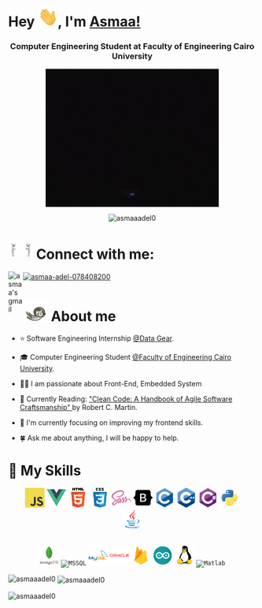 # Hey <img src="wave.gif" width="40px" height="40px">, I'm [Asmaa!](https://www.linkedin.com/in/asmaa-adel-078408200/) 
<h3 
align="center">Computer Engineering Student at Faculty of Engineering Cairo University</h3>
<p align="center">
<img
align="center" dir="auto"
alt="coding"
height="280"
width="70%" src="main.gif">
</p>

<p align="center"> <img src="https://komarev.com/ghpvc/?username=asmaaadel0&label=Profile%20views&color=0e75b6&style=flat" alt="asmaaadel0" /> </p>
<!-- 
<p align="center"> <a href="https://twitter.com/asmaaadel_0" target="blank"><img src="https://img.shields.io/twitter/follow/asmaaadel_0?logo=twitter&style=for-the-badge" alt="asmaaadel_0" /></a> 

</p> -->

# <img src="connection.jpg" width="50" draggable="false" > Connect with me:
<p align="left">
<!-- <a href="https://twitter.com/asmaaadel_0" target="blank"><img align="center" src="https://raw.githubusercontent.com/rahuldkjain/github-profile-readme-generator/master/src/images/icons/Social/twitter.svg" alt="asmaaadel_0" height="30" width="40" /></a> -->
<a href="https://linkedin.com/in/asmaa-adel-078408200" target="blank"><img align="center" src="https://raw.githubusercontent.com/rahuldkjain/github-profile-readme-generator/master/src/images/icons/Social/linked-in-alt.svg" alt="asmaa-adel-078408200" height="30" width="40" /></a>
<a href="asmaaaadel00@gmail.com">
  <img align="left" alt="asmaa's gmail" width="30px" src="https://user-images.githubusercontent.com/76125650/141382583-1354ab1c-10a7-4605-a255-412ee57d2ad7.png" draggable="false" />
</a>
<!-- <a href="https://instagram.com/asmaaadel_0" target="blank"><img align="center" src="https://raw.githubusercontent.com/rahuldkjain/github-profile-readme-generator/master/src/images/icons/Social/instagram.svg" alt="asmaaadel_0" height="30" width="40" /></a> -->
<!-- <a href="https://www.facebook.com/asmaaadel2233/" target="blank"><img align="center" src="https://user-images.githubusercontent.com/76125650/139602215-302fea84-764a-45f9-8ca2-d623ede28c3c.png" alt="asmaa's Facebook" height="30" width="30" /></a> -->
</p>


# <img src="aboutme.gif" width="50" draggable="false" > About me

- ⭐ Software Engineering Internship <a href="https://www.datagearbi.com/"> @Data Gear</a>.
- 🎓 Computer Engineering Student <a href="http://eng.cu.edu.eg/ar/">@Faculty of Engineering Cairo University</a>.
- 🏃‍♂️ I am passionate about Front-End, Embedded System
- 📖 Currently Reading: <a href="https://www.oreilly.com/library/view/clean-code-a/9780136083238/"> "Clean Code: A Handbook of Agile Software Craftsmanship" </a> by Robert C. Martin.

- 🚧 I'm currently focusing on improving my frontend skills.

- 🍀 Ask me about anything, I will be happy to help.



# 🧰 My Skills

<div align="center">

<code><img height="40" src="https://raw.githubusercontent.com/github/explore/80688e429a7d4ef2fca1e82350fe8e3517d3494d/topics/javascript/javascript.png"></code>
<code><img height="40" src="https://raw.githubusercontent.com/github/explore/80688e429a7d4ef2fca1e82350fe8e3517d3494d/topics/vue/vue.png"></code>
<code><img height="40" src="https://raw.githubusercontent.com/github/explore/80688e429a7d4ef2fca1e82350fe8e3517d3494d/topics/html/html.png"></code>
<code><img height="40" src="https://raw.githubusercontent.com/github/explore/80688e429a7d4ef2fca1e82350fe8e3517d3494d/topics/css/css.png"></code>
<code><img height="40" src="https://raw.githubusercontent.com/github/explore/80688e429a7d4ef2fca1e82350fe8e3517d3494d/topics/sass/sass.png"></code>
<code><img src="https://raw.githubusercontent.com/devicons/devicon/master/icons/bootstrap/bootstrap-plain.svg" alt="bootstrap" width="40" height="40" /></code>
<code><img src="https://raw.githubusercontent.com/devicons/devicon/master/icons/c/c-original.svg" alt="C" width="40" height="40" /></code>
<code><img src="https://raw.githubusercontent.com/devicons/devicon/master/icons/cplusplus/cplusplus-original.svg" alt="C++" width="40" height="40" /></code>
<code><img src="https://raw.githubusercontent.com/devicons/devicon/master/icons/csharp/csharp-original.svg" alt="C#" width="40" height="40" /></code>
<code><img src="https://raw.githubusercontent.com/devicons/devicon/master/icons/python/python-original.svg" alt="Pyhton" width="40" height="40" /></code>  
<code><img height="40" src="https://raw.githubusercontent.com/devicons/devicon/master/icons/java/java-original.svg"></code>

<br />
<code><img src="https://raw.githubusercontent.com/devicons/devicon/master/icons/mongodb/mongodb-original-wordmark.svg" alt="MongoDB" width="40" height="40" /></code>
<code><img src="https://www.svgrepo.com/show/303229/microsoft-sql-server-logo.svg" alt="MSSQL" width="40" height="40" /></code>
<code><img src="https://raw.githubusercontent.com/devicons/devicon/master/icons/mysql/mysql-original-wordmark.svg" alt="MySQL" width="40" height="40" /></code>
<code><img src="https://raw.githubusercontent.com/devicons/devicon/master/icons/oracle/oracle-original.svg" alt="Oracle" width="40" height="40" /></code>
<code><img height="40" src="https://raw.githubusercontent.com/github/explore/80688e429a7d4ef2fca1e82350fe8e3517d3494d/topics/firebase/firebase.png"></code>
<code><img height="40" src="https://raw.githubusercontent.com/github/explore/80688e429a7d4ef2fca1e82350fe8e3517d3494d/topics/arduino/arduino.png"></code>
<code><img src="https://raw.githubusercontent.com/devicons/devicon/master/icons/linux/linux-original.svg" alt="Linux" width="40" height="40" /></code>
<code><img src="https://upload.wikimedia.org/wikipedia/commons/2/21/Matlab_Logo.png" alt="Matlab" width="40" height="40" /></code>

<br />
  




</div>



<p><img align="left" src="https://github-readme-stats.vercel.app/api/top-langs?username=asmaaadel0&show_icons=true&locale=en&layout=compact" alt="asmaaadel0" /></p>

<p>&nbsp;<img align="center" src="https://github-readme-stats.vercel.app/api?username=asmaaadel0&show_icons=true&locale=en" alt="asmaaadel0" /></p>

<p><img align="center" src="https://github-readme-streak-stats.herokuapp.com/?user=asmaaadel0&" alt="asmaaadel0" /></p>
